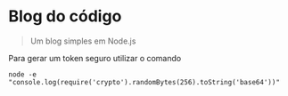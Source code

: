 # Blog do código

> Um blog simples em Node.js

Para gerar um token seguro utilizar o comando

    node -e "console.log(require('crypto').randomBytes(256).toString('base64'))"
